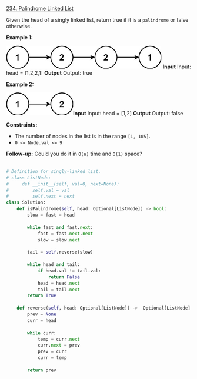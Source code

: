 [234. Palindrome Linked List](https://leetcode.com/problems/palindrome-linked-list/description/)

Given the head of a singly linked list, return true if it is a `palindrome` or false otherwise.

**Example 1:**

![1](image.png)
**Input**
Input: head = [1,2,2,1]
**Output**
Output: true

**Example 2:**

![2](image-1.png)**Input**
Input: head = [1,2]
**Output**
Output: false

**Constraints:**

- The number of nodes in the list is in the range `[1, 105]`.
- `0 <= Node.val <= 9`

**Follow-up:** Could you do it in `O(n)` time and `O(1)` space?

```py

# Definition for singly-linked list.
# class ListNode:
#     def __init__(self, val=0, next=None):
#         self.val = val
#         self.next = next
class Solution:
    def isPalindrome(self, head: Optional[ListNode]) -> bool:
        slow = fast = head

        while fast and fast.next:
            fast = fast.next.next
            slow = slow.next

        tail = self.reverse(slow)

        while head and tail:
            if head.val != tail.val:
                return False
            head = head.next
            tail = tail.next
        return True

    def reverse(self, head: Optional[ListNode]) ->  Optional[ListNode]:
        prev = None
        curr = head

        while curr:
            temp = curr.next
            curr.next = prev
            prev = curr
            curr = temp

        return prev

```
